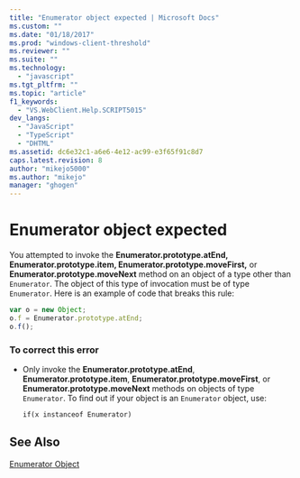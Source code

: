```yaml
---
title: "Enumerator object expected | Microsoft Docs"
ms.custom: ""
ms.date: "01/18/2017"
ms.prod: "windows-client-threshold"
ms.reviewer: ""
ms.suite: ""
ms.technology: 
  - "javascript"
ms.tgt_pltfrm: ""
ms.topic: "article"
f1_keywords: 
  - "VS.WebClient.Help.SCRIPT5015"
dev_langs: 
  - "JavaScript"
  - "TypeScript"
  - "DHTML"
ms.assetid: dc6e32c1-a6e6-4e12-ac99-e3f65f91c8d7
caps.latest.revision: 8
author: "mikejo5000"
ms.author: "mikejo"
manager: "ghogen"
---
```

# Enumerator object expected
You attempted to invoke the **Enumerator.prototype.atEnd, Enumerator.prototype.item, Enumerator.prototype.moveFirst,** or **Enumerator.prototype.moveNext** method on an object of a type other than `Enumerator`. The object of this type of invocation must be of type `Enumerator`. Here is an example of code that breaks this rule:  
  
```JavaScript  
var o = new Object;  
o.f = Enumerator.prototype.atEnd;  
o.f();  
```  
  
### To correct this error  
  
-   Only invoke the **Enumerator.prototype.atEnd**, **Enumerator.prototype.item**, **Enumerator.prototype.moveFirst**, or **Enumerator.prototype.moveNext** methods on objects of type `Enumerator`. To find out if your object is an `Enumerator` object, use:  
  
    ```  
    if(x instanceof Enumerator)  
    ```  
  
## See Also  
 [Enumerator Object](../../javascript/reference/enumerator-object-javascript.md)